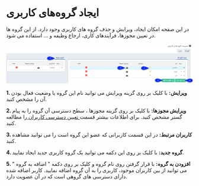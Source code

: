 # ایجاد گروه‌های کاربری

در این صفحه امکان ایجاد، ویرایش  و حذف گروه های کاربری وجود دارد. از این گروه ها در تعیین مجوزها، فرآیندهای کاری، ارجاع وظیفه و ... استفاده می شود.

![](Groups.png)

**1. ویرایش:** با کلیک بر روی گزینه ویرایش می توانید نام این گروه یا وضعیت فعال بودن آن را مشخص کنید.

**2. ویرایش مجوزها:** با کلیک بر روی گزینه مجوزها ، سطح دسترسی آن گروه را به پیام گستر مشخص کنید. برای اطلاعات بیشتر قسمت[ تعیین دسترسی کاربران ](https://github.com/1stco/PayamGostarDocs/blob/master/help%202.5.4/Settings/Manage-groups-and-users/permissions/permissions.md)را مطالعه کنید.

**3. کاربران مرتبط:** در این قسمت کاربرانی که عضو این گروه است را می توانید مشاهده کنید.

**4.  گروه جدید:** با کلیک بر روی این دکمه می توانید یک گروه کاربری جدید ایجاد نمایید.

**5.  افزودن به گروه:** با قرار گرفتن روی نام گروه و کلیک بر روی دکمه " اضافه به گروه " می توانید از بین کاربران موجود، کاربری را به آن گروه اضافه نمایید. کاربر اضافه شده دارای دسترسی های گروهی است که در آن عضویت دارد.

 
